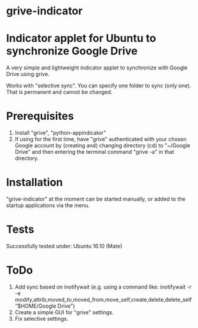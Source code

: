 grive-indicator
===============

Indicator applet for Ubuntu to synchronize Google Drive
=======
A very simple and lightweight indicator applet to synchronize with Google Drive using grive.

Works with "selective sync". You can specify one folder to sync (only one). That is permanent and cannot be changed.

Prerequisites
===============

1. Install "grive", "python-appindicator"
2. If using for the first time, have "grive" authenticated with your chosen Google account by (creating and) changing directory (cd) to "~/Google Drive" and then entering the terminal command "grive -a" in that directory.

Installation
===============

"grive-indicator" at the moment can be started manually, or added to the startup applications via the menu.

Tests
===============
Successfully tested under: Ubuntu 16.10 (Mate)

ToDo
===============

1. Add sync based on inotifywait (e.g. using a command like: inotifywait -r -e modify,attrib,moved_to,moved_from,move_self,create,delete,delete_self "$HOME/Google Drive")
2. Create a simple GUI for "grive" settings.
3. Fix selective settings.
